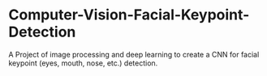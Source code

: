 # Computer-Vision-Facial-Keypoint-Detection
A Project of image processing and deep learning to create a CNN for facial keypoint (eyes, mouth, nose, etc.) detection.
